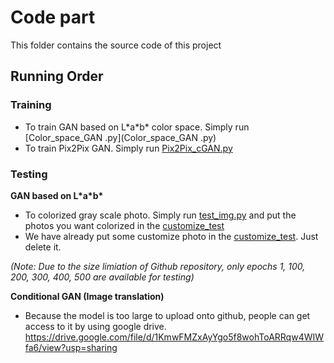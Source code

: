 # Code part
This folder contains the source code of this project

## Running Order

### Training
 
 - To train GAN based on L\*a\*b\* color space. Simply run [Color_space_GAN .py](Color_space_GAN .py)
 - To train Pix2Pix GAN. Simply run [Pix2Pix_cGAN.py](Pix2Pix_GAN.py)

### Testing

**GAN based on L\*a\*b\***
  - To colorized gray scale photo. Simply run [test_img.py](test_img.py) and put the photos you want colorized in the [customize_test](../Data/customize_test)
  - We have already put some customize photo in the [customize_test](../Data/customize_test). Just delete it.
  
  *(Note: Due to the size limiation of Github repository, only epochs 1, 100, 200, 300, 400, 500 are available for testing)*

**Conditional GAN (Image translation)**
  - Because the model is too large to upload onto github, people can get access to it by using google drive.
    https://drive.google.com/file/d/1KmwFMZxAyYgo5f8wohToARRqw4WIWfa6/view?usp=sharing
